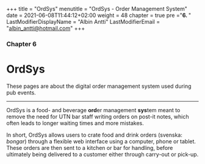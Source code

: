 +++
title = "OrdSys"
menutitle = "OrdSys - Order Management System"
date =  2021-06-08T11:44:12+02:00
weight = 48
chapter = true
pre ="<b>6. </b>"
LastModifierDisplayName = "Albin Antti"
LastModifierEmail = "albin_antti@hotmail.com"
+++

### Chapter 6

# OrdSys

These pages are about the digital order management system used during pub events.

---

OrdSys is a food- and beverage **ord**er management **sys**tem meant to remove the need for UTN bar staff writing orders on post-it notes, which often leads to longer waiting times and more mistakes.

In short, OrdSys allows users to crate food and drink orders (svenska: *bongar*) through a flexible web interface using a computer, phone or tablet. These orders are then sent to a kitchen or bar for handling, before ultimately being delivered to a customer either through carry-out or pick-up.
